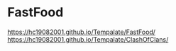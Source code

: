 # FastFood

https://hc19082001.github.io/Tempalate/FastFood/
https://hc19082001.github.io/Tempalate/ClashOfClans/
